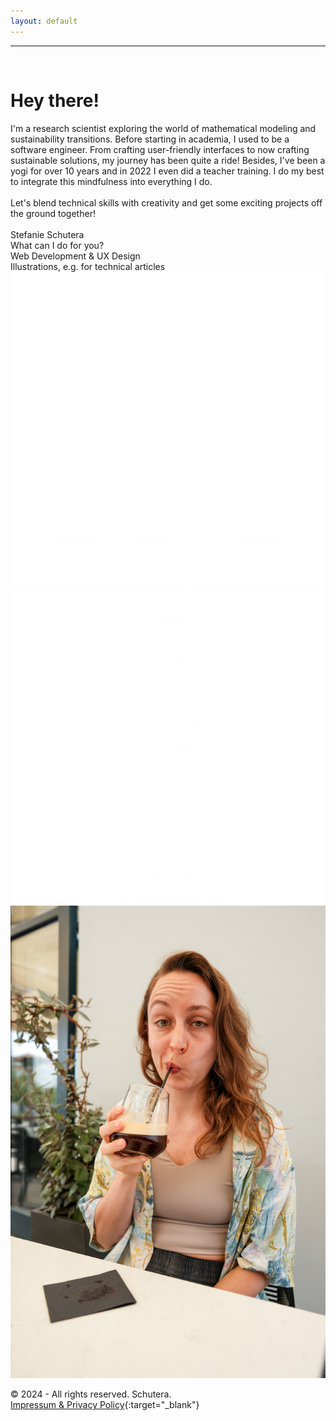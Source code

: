 ```yaml
---
layout: default
---
```


---

<br>

# Hey there!

<div class="text">
  I'm a research scientist exploring the world of mathematical modeling and sustainability transitions. Before starting in academia, I used to be a software engineer. From crafting user-friendly interfaces to now crafting sustainable solutions, my journey has been quite a ride!
  Besides, I've been a yogi for over 10 years and in 2022 I even did a teacher training. I do my best to integrate this mindfulness into everything I do. <br> <br>
  Let's blend technical skills with creativity and get some exciting projects off the ground together! 
</div>

<br>

<div class="container-person">
  <div class="big-container">
    <div class="name">Stefanie Schutera</div>
    <div class="pre-description">What can I do for you?</div>
    <div class="job-description">Web Development & UX Design</div>
    <div class="job-description">Illustrations, e.g. for technical articles</div>
    <div class="social-icons-container">
      <a href="https://linkedin.com/in/stefanie-schutera" target="_blank"><img src="./assets/icons/linkedin-app-icon.png" alt="LinkedIn"></a>
      <a href="mailto:hellomyfriend@mailbox.org" target="_blank"><img src="./assets/icons/mail-open-icon.png" alt="Mail"></a>
    </div>
  </div>
  <div class="small-container">
    <img src="/assets/img/funny-face.png" alt="Logo" class="funny-face"/>
  </div>
</div>

© 2024 - All rights reserved. Schutera.<br>
[Impressum & Privacy Policy](./impressum-and-privacy-policy.html){:target="\_blank"}
